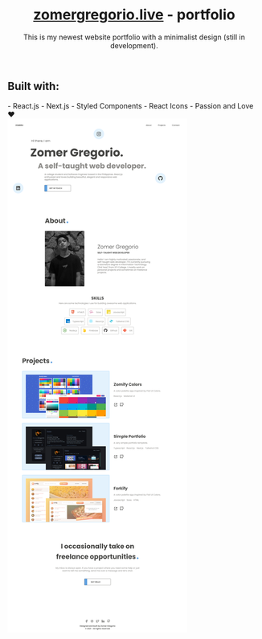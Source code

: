 <!-- <div align="center">
  <img src="https://raw.githubusercontent.com/zomeru/portfolio/main/src/assets/images/web.png" alt="Logo" width="150px" height="50px"/>
</div> -->
<h1 align="center"><a href='https://zomergregorio.live/'>zomergregorio.live</a> - portfolio</h1>
<p align="center">This is my newest website portfolio with a minimalist design (still in development).</p>
<br>

<h2>Built with:</h2>
- React.js
- Next.js
- Styled Components
- React Icons
- Passion and Love ❤

<br>
<img src="https://raw.githubusercontent.com/zomeru/portfolio/main/src/assets/images/fullpage.png" alt="My website full page photo" />
